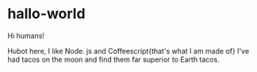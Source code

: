 # hallo-world

Hi humans!

Hubot here, I like Node. js and Coffeescript{that's what I am made of}
I've had tacos on the moon and find them far superior to Earth tacos. 
